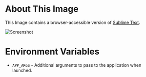 # About This Image

This Image contains a browser-accessible version of [Sublime Text](https://www.sublimetext.com/).

![Screenshot][Image_Screenshot]

[Image_Screenshot]: https://f.hubspotusercontent30.net/hubfs/5856039/dockerhub/image-screenshots/sublime-text.png "Image Screenshot"

# Environment Variables

* `APP_ARGS` - Additional arguments to pass to the application when launched.
